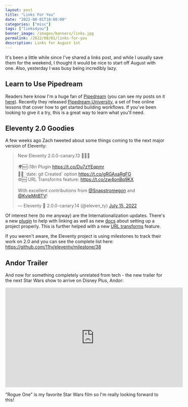 ```yaml
---
layout: post
title: "Links For You"
date: "2022-08-01T18:00:00"
categories: ["misc"]
tags: ["links4you"]
banner_image: /images/banners/links.jpg
permalink: /2022/08/01/links-for-you
description: Links for August 1st
---
```


It's been a little while since I've shared a links post, and while I usually save them for the weekend, I thought it would be nice to start off August with one. Also, yesterday I was busy being incredibly lazy. 

## Learn to Use Pipedream

Readers here know I'm a huge fan of [Pipedream](https://pipedream.com?via=raymond) (you can see my posts on it [here](https://www.raymondcamden.com/tags/pipedream)). Recently they released [Pipedream University](https://pipedream.com/university), a set of free online lessons that cover how to get started building workflows. If you've been looking to give it a try, this is a great way to learn what you'll need. 

## Eleventy 2.0 Goodies

A few weeks ago Zach tweeted about some things coming to the next major version of Eleventy:

<blockquote class="twitter-tweet" data-theme="dark"><p lang="en" dir="ltr">New Eleventy 2.0.0-canary.13 🎈🐥🐀<br><br>🌍🆕 i18n Plugin <a href="https://t.co/Du7zYEqpmr">https://t.co/Du7zYEqpmr</a><br>📅🆕 `date: git Created` option <a href="https://t.co/gRGAxaRgFG">https://t.co/gRGAxaRgFG</a><br>⚙️🆕 URL Transforms feature: <a href="https://t.co/zw4onBq9KX">https://t.co/zw4onBq9KX</a><br><br>With excellent contributions from <a href="https://twitter.com/Snapstromegon?ref_src=twsrc%5Etfw">@Snapstromegon</a> and <a href="https://twitter.com/KyleMitBTV?ref_src=twsrc%5Etfw">@KyleMitBTV</a>!</p>&mdash; Eleventy 🎈 2.0.0-canary.14 (@eleven_ty) <a href="https://twitter.com/eleven_ty/status/1547969969341624323?ref_src=twsrc%5Etfw">July 15, 2022</a></blockquote> <script async src="https://platform.twitter.com/widgets.js" charset="utf-8"></script>

Of interest here (to me anyway) are the Internationalization updates. There's a new [plugin](https://www.11ty.dev/docs/plugins/i18n/) to help with linking as well as new [docs](https://www.11ty.dev/docs/i18n/) about setting up a project properly. This is further helped with a new [URL transforms](https://www.11ty.dev/docs/permalinks/#mapping-one-url-to-multiple-files-for-internationalization) feature. 

If you weren't aware, the Eleventy project is using milestones to track their work on 2.0 and you can see the complete list here: <https://github.com/11ty/eleventy/milestone/38>

## Andor Trailer

And now for something completely unrelated from tech - the new trailer for the next Star Wars show to arrive on Disney Plus, Andor:

<iframe width="560" height="315" src="https://www.youtube.com/embed/cKOegEuCcfw" title="YouTube video player" frameborder="0" allow="accelerometer; clipboard-write; encrypted-media; gyroscope; picture-in-picture" allowfullscreen style="display:block;margin:auto"></iframe>

"Rogue One" is my favorite Star Wars film so I'm really looking forward to this!
